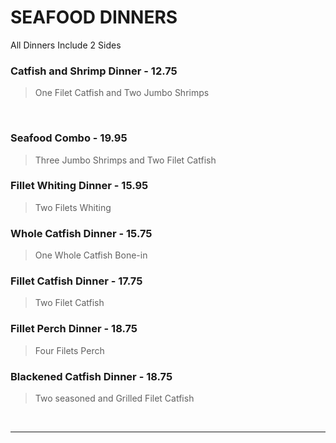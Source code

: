 # SEAFOOD DINNERS
<Banner>All Dinners Include 2 Sides</Banner>

### Catfish and Shrimp Dinner - 12.75
> One Filet Catfish and Two Jumbo Shrimps
<br>

### Seafood Combo - 19.95
> Three Jumbo Shrimps and Two Filet Catfish
### Fillet Whiting Dinner - 15.95
> Two Filets Whiting
### Whole Catfish Dinner - 15.75
> One Whole Catfish Bone-in
### Fillet Catfish Dinner - 17.75
> Two Filet Catfish
### Fillet Perch Dinner - 18.75
> Four Filets Perch
### Blackened Catfish Dinner - 18.75
> Two seasoned and Grilled Filet Catfish

<br>
<hr>
<Available/>
<Disclaimer/>
